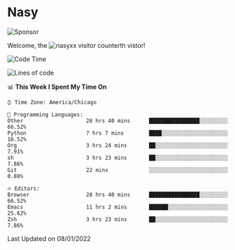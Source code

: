 # Nasy

<!--
<p align="center">
<img height="200" src="https://github-readme-stats.vercel.app/api?username=nasyxx&count_private=true&show_icons=true&theme=dracula&include_all_commits=true"/>
<img height="200" src="https://github-readme-stats.vercel.app/api/top-langs/?username=nasyxx&theme=dracula&hide=html,jupyter+notebook&count_private=true&show_icons=true"/>
</p>

  
----------------
-->

![Sponsor](https://img.shields.io/static/v1.svg?label=Sponsor&message=%E2%9D%A4&logo=GitHub&style=flat&color=pink)
 
Welcome, the ![nasyxx visitor counter](https://count.getloli.com/get/@nasyxx?theme=rule34)th vistor!
 
<!--START_SECTION:waka-->
![Code Time](http://img.shields.io/badge/Code%20Time-1%2C699%20hrs%2039%20mins-blue)

![Lines of code](https://img.shields.io/badge/From%20Hello%20World%20I%27ve%20Written-5%20Million%20lines%20of%20code-blue)

📊 **This Week I Spent My Time On** 

```text
⌚︎ Time Zone: America/Chicago

💬 Programming Languages: 
Other                    28 hrs 40 mins      ████████████████░░░░░░░░░   66.52% 
Python                   7 hrs 7 mins        ████░░░░░░░░░░░░░░░░░░░░░   16.52% 
Org                      3 hrs 24 mins       ██░░░░░░░░░░░░░░░░░░░░░░░   7.91% 
sh                       3 hrs 23 mins       ██░░░░░░░░░░░░░░░░░░░░░░░   7.86% 
Git                      22 mins             ░░░░░░░░░░░░░░░░░░░░░░░░░   0.88%

🔥 Editors: 
Browser                  28 hrs 40 mins      ████████████████░░░░░░░░░   66.52% 
Emacs                    11 hrs 2 mins       ██████░░░░░░░░░░░░░░░░░░░   25.62% 
Zsh                      3 hrs 23 mins       ██░░░░░░░░░░░░░░░░░░░░░░░   7.86%

```


 Last Updated on 08/01/2022
<!--END_SECTION:waka-->

<!-- ![visitors](https://visitor-badge.laobi.icu/badge?page_id=nasyxx.nasyxx) -->
